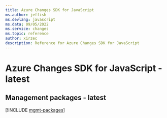 ```yaml
---
title: Azure Changes SDK for JavaScript
ms.author: jeffish
ms.devlang: javascript
ms.data: 09/05/2022
ms.service: changes
ms.topic: reference
author: xirzec
description: Reference for Azure Changes SDK for JavaScript
---
```

# Azure Changes SDK for JavaScript - latest

## Management packages - latest
[!INCLUDE [mgmt-packages](changes-mgmt-index.md)]